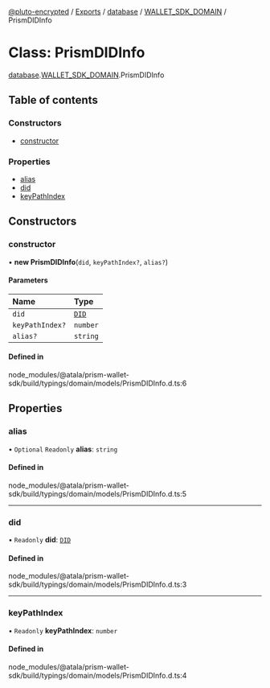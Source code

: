 [@pluto-encrypted](../README.md) / [Exports](../modules.md) / [database](../modules/database.md) / [WALLET\_SDK\_DOMAIN](../modules/database.WALLET_SDK_DOMAIN.md) / PrismDIDInfo

# Class: PrismDIDInfo

[database](../modules/database.md).[WALLET\_SDK\_DOMAIN](../modules/database.WALLET_SDK_DOMAIN.md).PrismDIDInfo

## Table of contents

### Constructors

- [constructor](database.WALLET_SDK_DOMAIN.PrismDIDInfo.md#constructor)

### Properties

- [alias](database.WALLET_SDK_DOMAIN.PrismDIDInfo.md#alias)
- [did](database.WALLET_SDK_DOMAIN.PrismDIDInfo.md#did)
- [keyPathIndex](database.WALLET_SDK_DOMAIN.PrismDIDInfo.md#keypathindex)

## Constructors

### constructor

• **new PrismDIDInfo**(`did`, `keyPathIndex?`, `alias?`)

#### Parameters

| Name | Type |
| :------ | :------ |
| `did` | [`DID`](database.WALLET_SDK_DOMAIN.DID.md) |
| `keyPathIndex?` | `number` |
| `alias?` | `string` |

#### Defined in

node_modules/@atala/prism-wallet-sdk/build/typings/domain/models/PrismDIDInfo.d.ts:6

## Properties

### alias

• `Optional` `Readonly` **alias**: `string`

#### Defined in

node_modules/@atala/prism-wallet-sdk/build/typings/domain/models/PrismDIDInfo.d.ts:5

___

### did

• `Readonly` **did**: [`DID`](database.WALLET_SDK_DOMAIN.DID.md)

#### Defined in

node_modules/@atala/prism-wallet-sdk/build/typings/domain/models/PrismDIDInfo.d.ts:3

___

### keyPathIndex

• `Readonly` **keyPathIndex**: `number`

#### Defined in

node_modules/@atala/prism-wallet-sdk/build/typings/domain/models/PrismDIDInfo.d.ts:4
